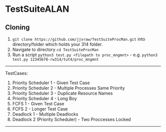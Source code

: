 # TestSuiteALAN

## Cloning
1. `git clone https://github.com/jjvraw/TestSuiteProcMan.git` into directory/folder which holds your 314 folder.
2. Navigate to directory `cd TestSuiteProcMan`
3. Run a script `python3 test.py <filepath to proc_mngmnt>` - e.g. `python3 test.py 12345678-rw314/tut4/proc_mngmnt` 

---
TestCases: 
1. Priority Scheduler 1 - Given Test Case
2. Priority Scheduler 2 - Multiple Processes Same Priority
3. Priority Scheduler 3 - Duplicate Resource Names
4. Priority Scheduler 4 - Long Boy
5. FCFS 1 - Given Test Case
6. FCFS 2 - Longer Test Case
7. Deadlock 1 - Multiple Deadlocks
8. Deadlock 2 (Priority Scheduler) - Two Proccesses Locked
---
